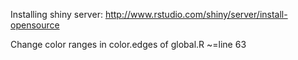Installing shiny server: http://www.rstudio.com/shiny/server/install-opensource

Change color ranges in color.edges of global.R ~=line 63